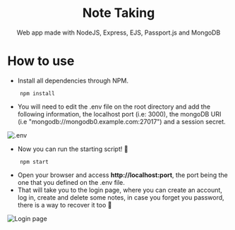 <h1 align='center'>Note Taking</h1>

<p align='center'>Web app made with NodeJS, Express, EJS, Passport.js and MongoDB</p>

# How to use

- Install all dependencies through NPM.

```
    npm install
``` 
- You will need to edit the .env file on the root directory and add the following information, the localhost port (i.e: 3000), the mongoDB URI (i.e "mongodb://mongodb0.example.com:27017") and a session secret.


![.env](https://i.imgur.com/Z5yru57.png)

- Now you can run the starting script! 🤝

```
    npm start
``` 

- Open your browser and access **http://localhost:port**, the port being the one that you defined on the .env file.
- That will take you to the login page, where you can create an account, log in, create and delete some notes, in case you forget you password, there is a way to recover it too 🙌


![Login page](https://i.imgur.com/xU9OgCo.png)
